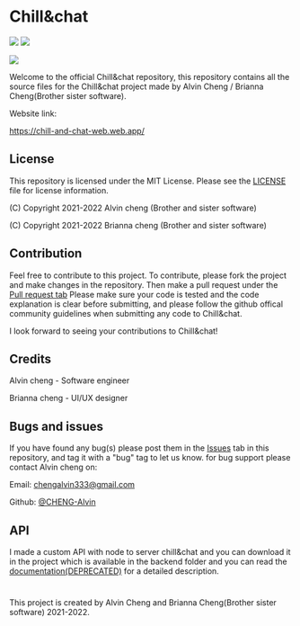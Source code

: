 # Chill&chat
![](https://img.shields.io/github/repo-size/Chill-and-chat/Chill-chat)   ![](https://img.shields.io/github/v/release/Chill-and-chat/Chill-chat)

![](https://github.com/Chill-and-chat/Chill-chat/blob/master/Frontend/web/src/content/logo.svg)

Welcome to the official Chill&chat repository, this repository contains all the source files for the Chill&chat project made by Alvin Cheng / Brianna Cheng(Brother sister software).

Website link:

https://chill-and-chat-web.web.app/

## License

This repository is licensed under the MIT License. Please see the [LICENSE](https://github.com/Chill-and-chat/Chill-chat/blob/master/LICENSE) file for license information.

(C) Copyright 2021-2022 Alvin cheng (Brother and sister software)

(C) Copyright 2021-2022 Brianna cheng (Brother and sister software)

## Contribution

Feel free to contribute to this project. To contribute, please fork the project and make changes in the repository. Then make a pull request under the [Pull request tab](https://github.com/Chill-and-chat/Chill-chat/pulls) Please make sure your code is tested and the code explanation is clear before submitting, and please follow the github offical community guidelines when submitting any code to Chill&chat.

I look forward to seeing your contributions to Chill&chat!


## Credits

Alvin cheng - Software engineer 

Brianna cheng - UI/UX designer

## Bugs and issues

If you have found any bug(s) please post them in the [Issues](https://github.com/Chill-and-chat/Chill-chat/issues) tab in this repository, and tag it with a "bug" tag to let us know. for bug support please contact Alvin cheng on:

Email:
chengalvin333@gmail.com

Github:
[@CHENG-Alvin](https://github.com/CHENG-Alvin)

## API
I made a custom API with node to server chill&chat and you can download it in the project which is available in the backend folder and you can read the [documentation(DEPRECATED)](https://github.com/Chill-and-chat/Chill-chat/blob/master/DEPRECATED/APIDocumentation.md) for a detailed description.

#

This project is created by Alvin Cheng and Brianna Cheng(Brother sister software) 2021-2022.
